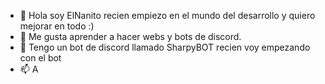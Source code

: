 - 👋 Hola soy ElNanito recien empiezo en el mundo del desarrollo y quiero mejorar en todo :)
- 👀 Me gusta aprender a hacer webs y bots de discord.
- 💞️ Tengo un bot de discord llamado SharpyBOT recien voy empezando con el bot
- 📫 A
